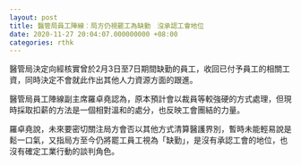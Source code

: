 ```yaml
---
layout: post
title: 醫管局員工陣線︰局方仍視罷工為缺勤　沒承認工會地位
date: 2020-11-27 20:04:07.000000000 +08:00
categories: rthk
---
```


醫管局決定向經核實曾於2月3日至7日期間缺勤的員工，收回已付予員工的相關工資，同時決定不會就此作出其他人力資源方面的跟進。

醫管局員工陣線副主席羅卓堯認為，原本預計會以裁員等較強硬的方式處理，但現時採取扣薪的方法是一個相對溫和的處分，也反映工會團結的力量。

羅卓堯說，未來要密切關注局方會否以其他方式清算醫護界別，暫時未能輕易說是鬆一口氣，又指局方至今仍將罷工員工視為「缺勤」，是沒有承認工會的地位，也沒有確定工業行動的談判角色。

